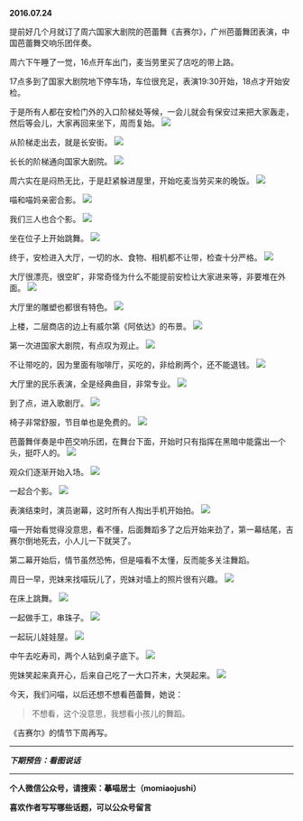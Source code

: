 **2016.07.24**

提前好几个月就订了周六国家大剧院的芭蕾舞《吉赛尔》，广州芭蕾舞团表演，中国芭蕾舞交响乐团伴奏。

周六下午睡了一觉，16点开车出门，麦当劳里买了店吃的带上路。

17点多到了国家大剧院地下停车场，车位很充足，表演19:30开始，18点才开始安检。

于是所有人都在安检门外的入口阶梯处等候，一会儿就会有保安过来把大家轰走，然后等会儿，大家再回来坐下，周而复始。
![](http://upload-images.jianshu.io/upload_images/51001-d644fce78e429e15.jpg?imageMogr2/auto-orient/strip%7CimageView2/2/w/1240)

从阶梯走出去，就是长安街。
![](http://upload-images.jianshu.io/upload_images/51001-b332c2833ab5bd9b.jpg?imageMogr2/auto-orient/strip%7CimageView2/2/w/1240)

长长的阶梯通向国家大剧院。
![](http://upload-images.jianshu.io/upload_images/51001-c647a12e4faebed7.jpg?imageMogr2/auto-orient/strip%7CimageView2/2/w/1240)

周六实在是闷热无比，于是赶紧躲进屋里，开始吃麦当劳买来的晚饭。
![](http://upload-images.jianshu.io/upload_images/51001-3a4fe5fc47bb37ba.jpg?imageMogr2/auto-orient/strip%7CimageView2/2/w/1240)

喵和喵妈亲密合影。
![](http://upload-images.jianshu.io/upload_images/51001-4ecd54571f26e6fc.jpg?imageMogr2/auto-orient/strip%7CimageView2/2/w/1240)

我们三人也合个影。
![](http://upload-images.jianshu.io/upload_images/51001-cd23c73e99ae1773.jpg?imageMogr2/auto-orient/strip%7CimageView2/2/w/1240)

坐在位子上开始跳舞。
![](http://upload-images.jianshu.io/upload_images/51001-0a05289b491d84f8.jpg?imageMogr2/auto-orient/strip%7CimageView2/2/w/1240)

终于，安检进入大厅，一切的水、食物、相机都不让带，检查十分严格。
![](http://upload-images.jianshu.io/upload_images/51001-3aa33bd6f634e74b.jpg?imageMogr2/auto-orient/strip%7CimageView2/2/w/1240)

大厅很漂亮，很空旷，非常奇怪为什么不能提前安检让大家进来等，非要堆在外面。
![](http://upload-images.jianshu.io/upload_images/51001-45c3515b6e4f1d06.jpg?imageMogr2/auto-orient/strip%7CimageView2/2/w/1240)

大厅里的雕塑也都很有特色。
![](http://upload-images.jianshu.io/upload_images/51001-a9d946c4db5d8f0b.jpg?imageMogr2/auto-orient/strip%7CimageView2/2/w/1240)

上楼，二层商店的边上有威尔第《阿依达》的布景。
![](http://upload-images.jianshu.io/upload_images/51001-4ac30809218aea3a.jpg?imageMogr2/auto-orient/strip%7CimageView2/2/w/1240)

第一次进国家大剧院，有点叹为观止。
![](http://upload-images.jianshu.io/upload_images/51001-b87c42a61eb4e574.jpg?imageMogr2/auto-orient/strip%7CimageView2/2/w/1240)

不让带吃的，因为里面有咖啡厅，买吃的，非给刷两个，还不能退钱。
![](http://upload-images.jianshu.io/upload_images/51001-8d22c31d07b10282.jpg?imageMogr2/auto-orient/strip%7CimageView2/2/w/1240)

大厅里的民乐表演，全是经典曲目，非常专业。
![](http://upload-images.jianshu.io/upload_images/51001-105c73c5b51f58f3.jpg?imageMogr2/auto-orient/strip%7CimageView2/2/w/1240)

到了点，进入歌剧厅。
![](http://upload-images.jianshu.io/upload_images/51001-8987a95df12f575a.jpg?imageMogr2/auto-orient/strip%7CimageView2/2/w/1240)

椅子非常舒服，节目单也是免费的。
![](http://upload-images.jianshu.io/upload_images/51001-249267d20f5b278b.jpg?imageMogr2/auto-orient/strip%7CimageView2/2/w/1240)

芭蕾舞伴奏是中芭交响乐团，在舞台下面，开始时只有指挥在黑暗中能露出一个头，挺吓人的。
![](http://upload-images.jianshu.io/upload_images/51001-4e223ef97e533574.jpg?imageMogr2/auto-orient/strip%7CimageView2/2/w/1240)

观众们逐渐开始入场。
![](http://upload-images.jianshu.io/upload_images/51001-219fef9acdb091a0.jpg?imageMogr2/auto-orient/strip%7CimageView2/2/w/1240)

一起合个影。
![](http://upload-images.jianshu.io/upload_images/51001-bd35949e78d09fa9.jpg?imageMogr2/auto-orient/strip%7CimageView2/2/w/1240)

表演结束时，演员谢幕，这时所有人掏出手机开始拍。
![](http://upload-images.jianshu.io/upload_images/51001-d1cb56e848f7219f.jpg?imageMogr2/auto-orient/strip%7CimageView2/2/w/1240)


喵一开始看觉得没意思，看不懂，后面舞蹈多了之后开始来劲了，第一幕结尾，吉赛尔倒地死去，小人儿一下就哭了。

第二幕开始后，情节虽然恐怖，但是喵看不太懂，反而能多关注舞蹈。

周日一早，兜妹来找喵玩儿了，兜妹对墙上的照片很有兴趣。
![](http://upload-images.jianshu.io/upload_images/51001-d9d967ecaa56ccb2.jpg?imageMogr2/auto-orient/strip%7CimageView2/2/w/1240)

在床上跳舞。
![](http://upload-images.jianshu.io/upload_images/51001-8185e725cd405759.jpg?imageMogr2/auto-orient/strip%7CimageView2/2/w/1240)

一起做手工，串珠子。
![](http://upload-images.jianshu.io/upload_images/51001-f2a4238b9325115e.jpg?imageMogr2/auto-orient/strip%7CimageView2/2/w/1240)

一起玩儿娃娃屋。
![](http://upload-images.jianshu.io/upload_images/51001-765cf40639cdd1f1.jpg?imageMogr2/auto-orient/strip%7CimageView2/2/w/1240)

中午去吃寿司，两个人钻到桌子底下。
![](http://upload-images.jianshu.io/upload_images/51001-842590321cf8d63e.jpg?imageMogr2/auto-orient/strip%7CimageView2/2/w/1240)

兜妹笑起来真开心，后来自己吃了一大口芥末，大哭起来。
![](http://upload-images.jianshu.io/upload_images/51001-07411340bf51f96f.jpg?imageMogr2/auto-orient/strip%7CimageView2/2/w/1240)

今天，我们问喵，以后还想不想看芭蕾舞，她说：

>不想看，这个没意思，我想看小孩儿的舞蹈。

《吉赛尔》的情节下周再写。


***

***下期预告：看图说话***

***

**个人微信公众号，请搜索：摹喵居士（momiaojushi）**

**喜欢作者写写哪些话题，可以公众号留言**